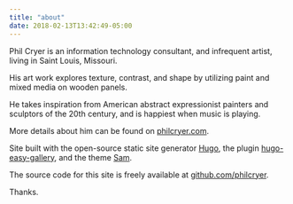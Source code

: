 ```yaml
---
title: "about"
date: 2018-02-13T13:42:49-05:00
---
```


Phil Cryer is an information technology consultant, and infrequent artist, living in Saint Louis, Missouri. 

His art work explores texture, contrast, and shape by utilizing paint and mixed media on wooden panels. 

He takes inspiration from American abstract expressionist painters and sculptors of the 20th century, and is happiest when music is playing.

More details about him can be found on [philcryer.com](http://philcryer.com).

Site built with the open-source static site generator [Hugo](https://gohugo.io), the plugin [hugo-easy-gallery](https://github.com/liwenyip/hugo-easy-gallery), and the theme [Sam](https://github.com/hivickylai/hugo-theme-sam).

The source code for this site is freely available at [github.com/philcryer](https://github.com/philcryer).

Thanks.

